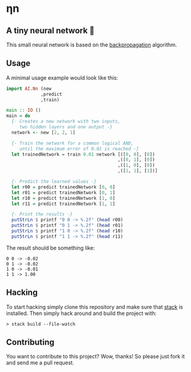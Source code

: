# ηn
## A tiny neural network 🧠

This small neural network is based on the
[backpropagation](https://en.wikipedia.org/wiki/Backpropagation) algorithm.

## Usage

A minimal usage example would look like this:

```haskell
import AI.Nn (new
             ,predict
             ,train)

main :: IO ()
main = do
  {- Creates a new network with two inputs,
     two hidden layers and one output -}
  network <- new [2, 2, 1]

  {- Train the network for a common logical AND,
     until the maximum error of 0.01 is reached -}
  let trainedNetwork = train 0.01 network [([0, 0], [0])
                                          ,([0, 1], [0])
                                          ,([1, 0], [0])
                                          ,([1, 1], [1])]

  {- Predict the learned values -}
  let r00 = predict trainedNetwork [0, 0]
  let r01 = predict trainedNetwork [0, 1]
  let r10 = predict trainedNetwork [1, 0]
  let r11 = predict trainedNetwork [1, 1]

  {- Print the results -}
  putStrLn $ printf "0 0 -> %.2f" (head r00)
  putStrLn $ printf "0 1 -> %.2f" (head r01)
  putStrLn $ printf "1 0 -> %.2f" (head r10)
  putStrLn $ printf "1 1 -> %.2f" (head r11)
```

The result should be something like:

```console
0 0 -> -0.02
0 1 -> -0.02
1 0 -> -0.01
1 1 -> 1.00
```

## Hacking
To start hacking simply clone this repository and make sure that
[stack](https://docs.haskellstack.org/en/stable/README/) is installed. Then
simply hack around and build the project with:

```console
> stack build --file-watch
```

## Contributing
You want to contribute to this project? Wow, thanks! So please just fork it and
send me a pull request.
